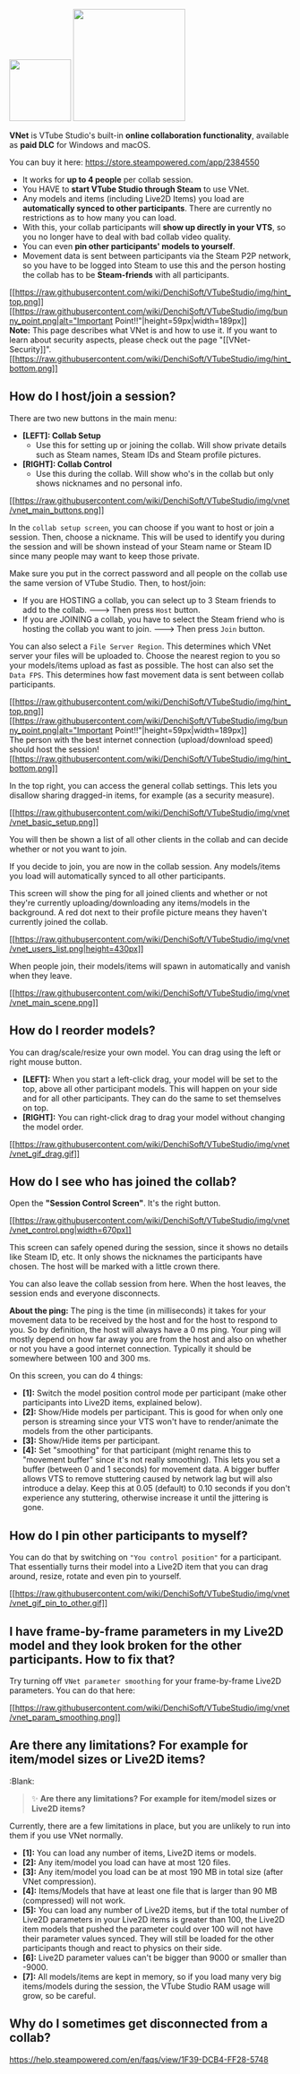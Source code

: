 

<p float="left">
  <img src="https://raw.githubusercontent.com/wiki/DenchiSoft/VTubeStudio/img/vnet/akaridance_anim.gif" width="110" /> 
  <img src="https://raw.githubusercontent.com/wiki/DenchiSoft/VTubeStudio/img/vnet/vnet_icon_text_dark.png" width="200" /> 
</p>

**VNet** is VTube Studio's built-in **online collaboration functionality**, available as **paid DLC** for Windows and macOS.

You can buy it here: https://store.steampowered.com/app/2384550

* It works for **up to 4 people** per collab session.
* You HAVE to **start VTube Studio through Steam** to use VNet.
* Any models and items (including Live2D Items) you load are **automatically synced to other participants**. There are currently no restrictions as to how many you can load.
* With this, your collab participants will **show up directly in your VTS**, so you no longer have to deal with bad collab video quality.
* You can even **pin other participants' models to yourself**.
* Movement data is sent between participants via the Steam P2P network, so you have to be logged into Steam to use this and the person hosting the collab has to be **Steam-friends** with all participants.

[[https://raw.githubusercontent.com/wiki/DenchiSoft/VTubeStudio/img/hint_top.png]]
[[https://raw.githubusercontent.com/wiki/DenchiSoft/VTubeStudio/img/bunny_point.png|alt="Important Point!!"|height=59px|width=189px]]<br/>
**Note:** This page describes what VNet is and how to use it. If you want to learn about security aspects, please check out the page "[[VNet-Security]]".
[[https://raw.githubusercontent.com/wiki/DenchiSoft/VTubeStudio/img/hint_bottom.png]]


## How do I host/join a session?

There are two new buttons in the main menu:
* **[LEFT]: Collab Setup**
  * Use this for setting up or joining the collab. Will show private details such as Steam names, Steam IDs and Steam profile pictures.
* **[RIGHT]: Collab Control**
  * Use this during the collab. Will show who's in the collab but only shows nicknames and no personal info.

[[https://raw.githubusercontent.com/wiki/DenchiSoft/VTubeStudio/img/vnet/vnet_main_buttons.png]]

In the `collab setup screen`, you can choose if you want to host or join a session. Then, choose a nickname. This will be used to identify you during the session and will be shown instead of your Steam name or Steam ID since many people may want to keep those private.

Make sure you put in the correct password and all people on the collab use the same version of VTube Studio. Then, to host/join:
* If you are HOSTING a collab, you can select up to 3 Steam friends to add to the collab. ---> Then press `Host` button.
* If you are JOINING a collab, you have to select the Steam friend who is hosting the collab you want to join.  ---> Then press `Join` button.

You can also select a `File Server Region`. This determines which VNet server your files will be uploaded to. Choose the nearest region to you so your models/items upload as fast as possible.
The host can also set the `Data FPS`. This determines how fast movement data is sent between collab participants.

[[https://raw.githubusercontent.com/wiki/DenchiSoft/VTubeStudio/img/hint_top.png]]
[[https://raw.githubusercontent.com/wiki/DenchiSoft/VTubeStudio/img/bunny_point.png|alt="Important Point!!"|height=59px|width=189px]]<br/>
The person with the best internet connection (upload/download speed) should host the session!
[[https://raw.githubusercontent.com/wiki/DenchiSoft/VTubeStudio/img/hint_bottom.png]]


In the top right, you can access the general collab settings. This lets you disallow sharing dragged-in items, for example (as a security measure).

[[https://raw.githubusercontent.com/wiki/DenchiSoft/VTubeStudio/img/vnet/vnet_basic_setup.png]]

You will then be shown a list of all other clients in the collab and can decide whether or not you want to join.

If you decide to join, you are now in the collab session. Any models/items you load will automatically synced to all other participants.

This screen will show the ping for all joined clients and whether or not they're currently uploading/downloading any items/models in the background. A red dot next to their profile picture means they haven't currently joined the collab.

[[https://raw.githubusercontent.com/wiki/DenchiSoft/VTubeStudio/img/vnet/vnet_users_list.png|height=430px]]

When people join, their models/items will spawn in automatically and vanish when they leave.

[[https://raw.githubusercontent.com/wiki/DenchiSoft/VTubeStudio/img/vnet/vnet_main_scene.png]]

## How do I reorder models?

You can drag/scale/resize your own model. You can drag using the left or right mouse button.
* **[LEFT]:** When you start a left-click drag, your model will be set to the top, above all other participant models. This will happen on your side and for all other participants. They can do the same to set themselves on top.
* **[RIGHT]:** You can right-click drag to drag your model without changing the model order.

[[https://raw.githubusercontent.com/wiki/DenchiSoft/VTubeStudio/img/vnet/vnet_gif_drag.gif]]

## How do I see who has joined the collab?

Open the **"Session Control Screen"**. It's the right button.

[[https://raw.githubusercontent.com/wiki/DenchiSoft/VTubeStudio/img/vnet/vnet_control.png|width=670px]]

This screen can safely opened during the session, since it shows no details like Steam ID, etc. It only shows the nicknames the participants have chosen. The host will be marked with a little crown there.

You can also leave the collab session from here. When the host leaves, the session ends and everyone disconnects.

**About the ping:** The ping is the time (in milliseconds) it takes for your movement data to be received by the host and for the host to respond to you. So by definition, the host will always have a 0 ms ping. 
Your ping will mostly depend on how far away you are from the host and also on whether or not you have a good internet connection. Typically it should be somewhere between 100 and 300 ms.

On this screen, you can do 4 things:
* **[1]:** Switch the model position control mode per participant (make other participants into Live2D items, explained below).
* **[2]:** Show/Hide models per participant. This is good for when only one person is streaming since your VTS won't have to render/animate the models from the other participants.
* **[3]:** Show/Hide items per participant.
* **[4]:** Set "smoothing" for that participant (might rename this to "movement buffer" since it's not really smoothing). This lets you set a buffer (between 0 and 1 seconds) for movement data. A bigger buffer allows VTS to remove stuttering caused by network lag but will also introduce a delay. Keep this at 0.05 (default) to 0.10 seconds if you don't experience any stuttering, otherwise increase it until the jittering is gone.

## How do I pin other participants to myself?

You can do that by switching on `"You control position"` for a participant. That essentially turns their model into a Live2D item that you can drag around, resize, rotate and even pin to yourself.

[[https://raw.githubusercontent.com/wiki/DenchiSoft/VTubeStudio/img/vnet/vnet_gif_pin_to_other.gif]]

## I have frame-by-frame parameters in my Live2D model and they look broken for the other participants. How to fix that?

Try turning off `VNet parameter smoothing` for your frame-by-frame Live2D parameters. You can do that here:

[[https://raw.githubusercontent.com/wiki/DenchiSoft/VTubeStudio/img/vnet/vnet_param_smoothing.png]]

## Are there any limitations? For example for item/model sizes or Live2D items?

:Blank:
> :sparkles: **Are there any limitations? For example for item/model sizes or Live2D items?**

Currently, there are a few limitations in place, but you are unlikely to run into them if you use VNet normally.
* **[1]:** You can load any number of items, Live2D items or models.
* **[2]:** Any item/model you load can have at most 120 files.
* **[3]:** Any item/model you load can be at most 190 MB in total size (after VNet compression).
* **[4]:** Items/Models that have at least one file that is larger than 90 MB (compressed) will not work.
* **[5]:** You can load any number of Live2D items, but if the total number of Live2D parameters in your Live2D items is greater than 100, the Live2D item models that pushed the parameter could over 100 will not have their parameter values synced. They will still be loaded for the other participants though and react to physics on their side.
* **[6]:** Live2D parameter values can't be bigger than 9000 or smaller than -9000.
* **[7]:** All models/items are kept in memory, so if you load many very big items/models during the session, the VTube Studio RAM usage will grow, so be careful.







## Why do I sometimes get disconnected from a collab?

https://help.steampowered.com/en/faqs/view/1F39-DCB4-FF28-5748